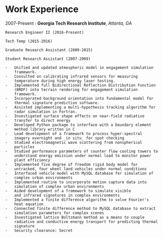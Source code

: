 # Work Experience

2007-Present
:   **Georgia Tech Research Institute**, _Atlanta, GA_

    Research Engineer II (2016-Present)

    Tech Temp (2015-2016)

    Graduate Research Assistant (2009-2015)

    Student Research Assistant (2007-2009)

    -   Unified and updated atmospheric model in engagement simulation
        framework.
    -   Consulted on calibrating infrared sensors for measuring
        temperature during high energy laser testing.
    -   Implemented full Bidirectional Reflection Distribution Function
        (BRDF) into terrain rendering for engagement simulation
        framework.
    -   Incorporated background orientation into fundamental model for
        thermal signature prediction software.
    -   Assisted implementing a multi-hypothesis tracking algorithm for
        radar simulation in Fortran.
    -   Investigated surface shape effects on near-field radiative
        transfer to direct energy
    -   Developed Python package to interface with a boundary element
        method library written in C
    -   Lead development of a framework to process hyper-spectral
        imagery overnight and _in situ_ for spot checking
    -   Studied electromagnetic wave scattering from nonspherical
        particles
    -   Studied performance parameters of counter flow cooling towers to
        understand energy emission under normal load to monitor power
        plant efficiency
    -   Implemented five degree of freedom rigid body model for
        untracked, four wheel land vehicles under normal conditions
    -   Interfaced vehicle model with MySQL database for simulation of
        complex urban environments
    -   Implemented routine to incorporate motion capture data into
        simulation of complex urban environments
    -   Aided development of a framework to simulate visible
        and infrared signatures in complex environments
    -   Implemented a finite difference algorithm to solve Fourier's
        heat equation
    -   Connected finite difference method to MySQL database to extract
        simulation parameters for complex scenes
    -   Investigated lattice Boltzmann method as a means to couple
        radiative and conductive energy transport for predicting thermal
        signature
    -   Security clearance: Secret

